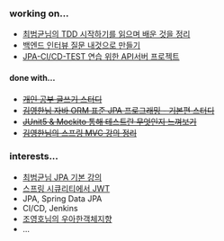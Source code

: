 ### working on...
- [최범균님의 TDD 시작하기를 읽으며 배운 것을 정리](https://github.com/kyupid/tddb)
- [백엔드 인터뷰 질문 내것으로 만들기](https://github.com/kyupid/backend-interview-question) 
- [JPA-CI/CD-TEST 연습 위한 API서버 프로젝트](https://github.com/JoAndKim/greenery-backend)

#### done with...
- [~~개인 공부 글쓰기 스터디~~](https://github.com/java-squid/2022-jubilant) 
- [~~김영한님 자바 ORM 표준 JPA 프로그래밍 - 기본편 스터디~~](https://github.com/spring-god-study/jpa-basic)
- [~~JUnit5 & Mockito 통해 테스트란 무엇인지 느껴보기~~](https://github.com/kyupid/test-dev-process-with-todo-list) 
- [~~김영한님의 스프링 MVC 강의 정리~~](https://github.com/kyupid/spring-mvc) 


### interests...
- [최범균님 JPA 기본 강의](https://youtube.com/playlist?list=PLwouWTPuIjUi9Sih9mEci4Rqhz1VqiQXX)
- [스프링 시큐리티에서 JWT](https://github.com/real-world-study/realworld/pull/34/commits)
- JPA, Spring Data JPA
- CI/CD, Jenkins
- [조영호님의 우아한객체지향](https://velog.io/@codemcd/%EC%9A%B0%EC%95%84%ED%95%9C%ED%85%8C%ED%81%AC%EC%84%B8%EB%AF%B8%EB%82%98-%EC%9A%B0%EC%95%84%ED%95%9C%EA%B0%9D%EC%B2%B4%EC%A7%80%ED%96%A5-%EC%9D%98%EC%A1%B4%EC%84%B1%EC%9D%84-%EC%9D%B4%EC%9A%A9%ED%95%B4-%EC%84%A4%EA%B3%84-%EC%A7%84%ED%99%94%EC%8B%9C%ED%82%A4%EA%B8%B0-By-%EC%9A%B0%EC%95%84%ED%95%9C%ED%98%95%EC%A0%9C%EB%93%A4-%EA%B0%9C%EB%B0%9C%EC%8B%A4%EC%9E%A5-%EC%A1%B0%EC%98%81%ED%98%B8%EB%8B%98-vkk5brh7by)
- ...
